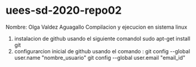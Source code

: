 # uees-sd-2020-repo02
Nombre: Olga Valdez Aguagallo
Compilacion y ejecucion en sistema linux 
1. instalacion de github usando el siguiente comandoI
sudo apt-get install git
2. configurarcion inicial de github usando el comando :
git config --global user.name "nombre_usuario"
git config --global user.email "email_id"
